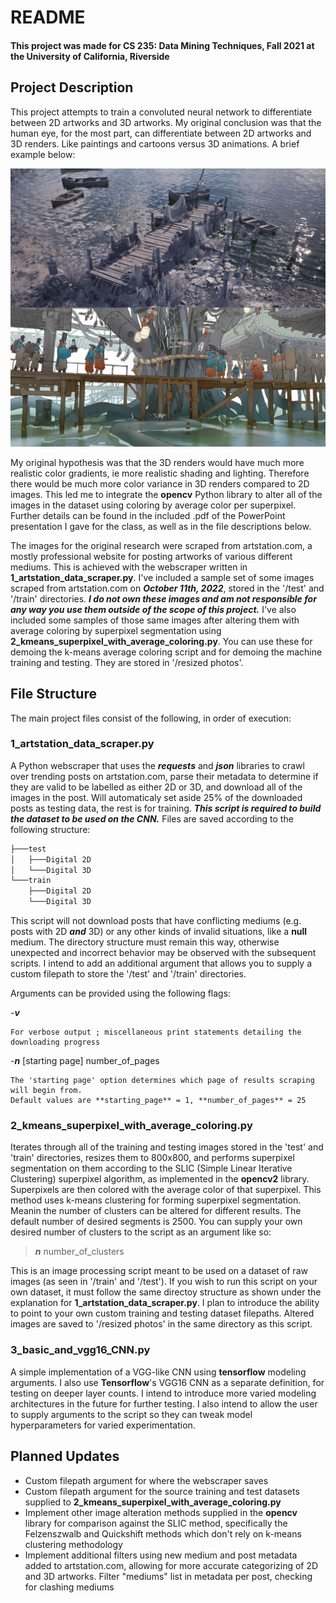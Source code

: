 # README 
#### This project was made for CS 235: Data Mining Techniques, Fall 2021 at the University of California, Riverside



## Project Description
This project attempts to train a convoluted neural network to differentiate between 2D artworks and 3D artworks. My original conclusion was that the human eye, for the most part, can differentiate between 2D artworks and 3D renders. Like paintings and cartoons versus 3D animations. A brief example below:

![It might be considered cheating if you're familiar with these two works, but the point should still be obvious](/assets/comparison.png)

My original hypothesis was that the 3D renders would have much more realistic color gradients, ie more realistic shading and lighting. Therefore there would be much more color variance in 3D renders compared to 2D images. This led me to integrate the **opencv** Python library to alter all of the images in the dataset using coloring by average color per superpixel. Further details can be found in the included .pdf of the PowerPoint presentation I gave for the class, as well as in the file descriptions below. 

The images for the original research were scraped from artstation.com, a mostly professional website for posting artworks of various different mediums. This is achieved with the webscraper written in **1_artstation_data_scraper.py**. I've included a sample set of some images scraped from artstation.com on ***October 11th, 2022***, stored in the '/test' and '/train' directories. ***I do not own these images and am not responsible for any way you use them outside of the scope of this project.*** I've also included some samples of those same images after altering them with average coloring by superpixel segmentation using **2_kmeans_superpixel_with_average_coloring.py**. You can use these for demoing the k-means average coloring script and for demoing the machine training and testing. They are stored in '/resized photos'.

## File Structure 

The main project files consist of the following, in order of execution:

### 1_artstation_data_scraper.py

A Python webscraper that uses the ***requests*** and ***json*** libraries to crawl over trending posts on artstation.com, parse their metadata to determine if they are valid to be labelled as either 2D or 3D, and download all of the images in the post. Will automaticaly set aside 25% of the downloaded posts as testing data, the rest is for training. ***This script is required to build the dataset to be used on the CNN.*** Files are saved according to the following structure: 

```bash
├───test
│   ├───Digital 2D
│   └───Digital 3D
└───train
    ├───Digital 2D
    └───Digital 3D
```

This script will not download posts that have conflicting mediums (e.g. posts with 2D ***and*** 3D) or any other kinds of invalid situations, like a **null** medium. The directory structure must remain this way, otherwise unexpected and incorrect behavior may be observed with the subsequent scripts. I intend to add an additional argument that allows you to supply a custom filepath to store the '/test' and '/train' directories.

Arguments can be provided using the following flags: 

-***v*** 

	For verbose output ; miscellaneous print statements detailing the downloading progress

-***n*** [starting page] number_of_pages 	

	The 'starting page' option determines which page of results scraping will begin from. 
	Default values are **starting_page** = 1, **number_of_pages** = 25
	

### 2_kmeans_superpixel_with_average_coloring.py	
Iterates through all of the training and testing images stored in the 'test' and 'train' directories, resizes them to 800x800, and performs superpixel segmentation on them according to the SLIC (Simple Linear Iterative Clustering) superpixel algorithm, as implemented in the **opencv2** library. Superpixels are then colored with the average color of that superpixel. This method uses k-means clustering for forming superpixel segmentation. Meanin the number of clusters can be altered for different results. The default number of desired segments is 2500. You can supply your own desired number of clusters to the script as an argument like so:

> ***n*** number_of_clusters

This is an image processing script meant to be used on a dataset of raw images (as seen in '/train' and '/test'). If you wish to run this script on your own dataset, it must follow the same directoy structure as shown under the explanation for **1_artstation_data_scraper.py**. I plan to introduce the ability to point to your own custom training and testing dataset filepaths. Altered images are saved to '/resized photos' in the same directory as this script. 



### 3_basic_and_vgg16_CNN.py		
A simple implementation of a VGG-like CNN using **tensorflow** modeling arguments. I also use **Tensorflow**'s VGG16 CNN as a separate definition, for testing on deeper layer counts. I intend to introduce more varied modeling architectures in the future for further testing. I also intend to allow the user to supply arguments to the script so they can tweak model hyperparameters for varied experimentation. 


## Planned Updates
- Custom filepath argument for where the webscraper saves
- Custom filepath argument for the source training and test datasets supplied to **2_kmeans_superpixel_with_average_coloring.py**
- Implement other image alteration methods supplied in the **opencv** library for comparison against the SLIC method, specifically the Felzenszwalb and Quickshift methods which don't rely on k-means clustering methodology
- Implement additional filters using new medium and post metadata added to artstation.com, allowing for more accurate categorizing of 2D and 3D artworks. Filter "mediums" list in metadata per post, checking for clashing mediums